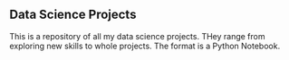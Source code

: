 ## Data Science Projects

This is a repository of all my data science projects. THey range from exploring new skills to whole projects. The format is a Python Notebook. 
